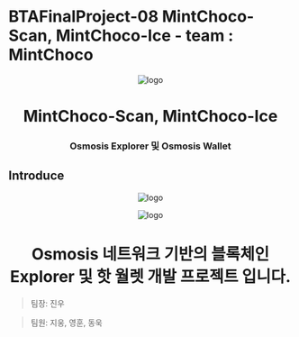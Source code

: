 # BTAFinalProject-08 MintChoco-Scan, MintChoco-Ice - team : MintChoco


<p align="middle" >
    <img src="https://user-images.githubusercontent.com/80636401/201602467-d4f414d8-a26b-49f2-b846-a8e1f04f5835.png" alt="logo"/>
</p>

<h1 align="middle">MintChoco-Scan, MintChoco-Ice</h1>
<h3 align="middle">Osmosis Explorer 및 Osmosis Wallet</h3>
 
 
 ## Introduce
 
 <p align="middle" >
    <img src="https://user-images.githubusercontent.com/80636401/201603920-11a33651-b48a-4f04-bbdf-cf673a0d2058.png" alt="logo"/>
</p>
<p align="middle" >
    <img src="https://user-images.githubusercontent.com/80636401/201603933-9b890217-e89f-463c-abb6-753a2d17fcee.png" alt="logo"/>
</p>

<h1 align="middle">Osmosis 네트워크 기반의 블록체인 Explorer 및 핫 월렛 개발 프로젝트 입니다.</h1>

> 팀장: 진우

> 팀원: 지웅, 영훈, 동욱
